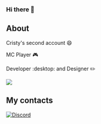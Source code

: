 ### Hi there 👋
## About

Cristy's second account :smile:

MC Player :video_game:
    
Developer :desktop: and Designer :pencil2:

<div align="left">
  <a href="https://discord.com/users/534375880164769804" target="_blank"><img src="https://lanyard.cnrad.dev/api/534375880164769804?idleMessage=Watching something&bg=282a36&border=10px"></a>
</div>

## My contacts

[![Discord](https://img.shields.io/badge/Discord-7289DA?style=for-the-badge&logo=discord&logoColor=white)](https://discord.com/users/534375880164769804)

